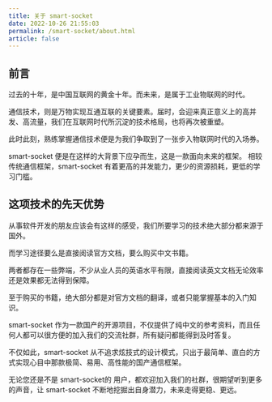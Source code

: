 ```yaml
---
title: 关于 smart-socket
date: 2022-10-26 21:55:03
permalink: /smart-socket/about.html
article: false
---
```


## 前言
过去的十年，是中国互联网的黄金十年。而未来，是属于工业物联网的时代。

通信技术，则是万物实现互通互联的关键要素。届时，会迎来真正意义上的高并发、高流量，我们在互联网时代所沉淀的技术格局，也将再次被重塑。

此时此刻，熟练掌握通信技术便是为我们争取到了一张步入物联网时代的入场券。

smart-socket 便是在这样的大背景下应孕而生，这是一款面向未来的框架。
相较传统通信框架，smart-socket 有着更高的并发能力，更少的资源损耗，更低的学习门槛。

## 这项技术的先天优势
从事软件开发的朋友应该会有这样的感受，我们所要学习的技术绝大部分都来源于国外。

而学习途径要么是直接阅读官方文档，要么购买中文书籍。

两者都存在一些弊端，不少从业人员的英语水平有限，直接阅读英文文档无论效率还是效果都无法得到保障。

至于购买的书籍，绝大部分都是对官方文档的翻译，或者只能掌握基本的入门知识。

smart-socket 作为一款国产的开源项目，不仅提供了纯中文的参考资料，而且任何人都可以很方便的加入我们的交流社群，所有疑问都能得到及时答复。

不仅如此，smart-socket 从不追求炫技式的设计模式，只出于最简单、直白的方式实现心目中那款极简、易用、高性能的国产通信框架。

无论您还是不是 smart-socket的 用户，都欢迎加入我们的社群，很期望听到更多的声音，让 smart-socket 不断地挖掘出自身潜力，未来走得更稳、更远。

